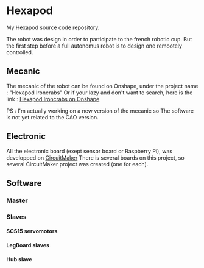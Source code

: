 # Hexapod
My Hexapod source code repository.

The robot was design in order to participate to the french robotic cup. But the first step before a full autonomus robot is to design one remootely controlled.

## Mecanic
The mecanic of the robot can be found on Onshape, under the project name : "Hexapod Ironcrabs"
Or if your lazy and don't want to search, here is the link : [Hexapod Ironcrabs on Onshape](https://cad.onshape.com/documents/e26a3b7c69fc81b4256c14c0/w/d2bfec1e1ae743a3e4b564fc/e/f59567beb0b7a79da3099916)

PS : I'm actually working on a new version of the mecanic so The software is not yet related to the CAO version.

## Electronic
All the electronic board (exept sensor board or Raspberry Pi), was developped on [CircuitMaker](https://workspace.circuitmaker.com/)
There is several boards on this project, so several CircuitMaker project was created (one for each).


## Software

### Master

### Slaves

#### SCS15 servomotors

#### LegBoard slaves

#### Hub slave



